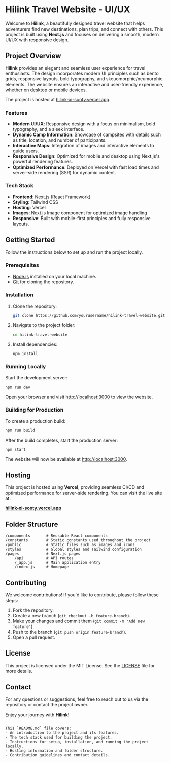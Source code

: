# Hilink Travel Website - UI/UX

Welcome to **Hilink**, a beautifully designed travel website that helps adventurers find new destinations, plan trips, and connect with others. This project is built using **Next.js** and focuses on delivering a smooth, modern UI/UX with responsive design.

## Project Overview

**Hilink** provides an elegant and seamless user experience for travel enthusiasts. The design incorporates modern UI principles such as bento grids, responsive layouts, bold typography, and skeuomorphic/neumorphic elements. The website ensures an interactive and user-friendly experience, whether on desktop or mobile devices.

The project is hosted at [hilink-xi-sooty.vercel.app](https://hilink-xi-sooty.vercel.app).

### Features
- **Modern UI/UX**: Responsive design with a focus on minimalism, bold typography, and a sleek interface.
- **Dynamic Camp Information**: Showcase of campsites with details such as title, location, and number of participants.
- **Interactive Maps**: Integration of images and interactive elements to guide users.
- **Responsive Design**: Optimized for mobile and desktop using Next.js's powerful rendering features.
- **Optimized Performance**: Deployed on Vercel with fast load times and server-side rendering (SSR) for dynamic content.

### Tech Stack
- **Frontend**: Next.js (React Framework)
- **Styling**: Tailwind CSS
- **Hosting**: Vercel
- **Images**: Next.js Image component for optimized image handling
- **Responsive**: Built with mobile-first principles and fully responsive layouts.

## Getting Started

Follow the instructions below to set up and run the project locally.

### Prerequisites

- [Node.js](https://nodejs.org/) installed on your local machine.
- [Git](https://git-scm.com/) for cloning the repository.

### Installation

1. Clone the repository:
   ```bash
   git clone https://github.com/yourusername/hilink-travel-website.git
   ```
2. Navigate to the project folder:
   ```bash
   cd hilink-travel-website
   ```
3. Install dependencies:
   ```bash
   npm install
   ```

### Running Locally

Start the development server:

```bash
npm run dev
```

Open your browser and visit [http://localhost:3000](http://localhost:3000) to view the website.

### Building for Production

To create a production build:

```bash
npm run build
```

After the build completes, start the production server:

```bash
npm start
```

The website will now be available at [http://localhost:3000](http://localhost:3000).

## Hosting

This project is hosted using **Vercel**, providing seamless CI/CD and optimized performance for server-side rendering. You can visit the live site at:

**[hilink-xi-sooty.vercel.app](https://hilink-xi-sooty.vercel.app)**

## Folder Structure

```
/components       # Reusable React components
/constants        # Static constants used throughout the project
/public           # Static files such as images and icons
/styles           # Global styles and Tailwind configuration
/pages            # Next.js pages
    /api          # API routes
    /_app.js      # Main application entry
    /index.js     # Homepage
```

## Contributing

We welcome contributions! If you'd like to contribute, please follow these steps:

1. Fork the repository.
2. Create a new branch (`git checkout -b feature-branch`).
3. Make your changes and commit them (`git commit -m 'Add new feature'`).
4. Push to the branch (`git push origin feature-branch`).
5. Open a pull request.

## License

This project is licensed under the MIT License. See the [LICENSE](LICENSE) file for more details.

## Contact

For any questions or suggestions, feel free to reach out to us via the repository or contact the project owner.

Enjoy your journey with **Hilink**!
```

This `README.md` file covers:
- An introduction to the project and its features.
- The tech stack used for building the project.
- Instructions for setup, installation, and running the project locally.
- Hosting information and folder structure.
- Contribution guidelines and contact details.
